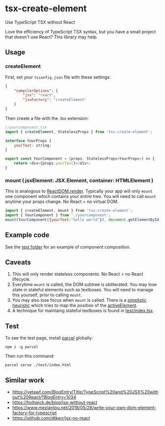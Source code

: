 # tsx-create-element
Use TypeScript TSX without React

Love the efficiency of TypeScript TSX syntax, but you have a small project that doesn't use React? This library may help.

## Usage

### createElement
First, set your `tsconfig.json` file with these settings:
```json
{
    "compilerOptions": {
        "jsx": "react",
        "jsxFactory": "createElement"
    }
}
```

Then create a file with the .tsx extension:
```js
//yourcomponent.tsx
import { createElement, StatelessProps } from 'tsx-create-element';

interface YourProps {
    yourText: string;
}

export const YourComponent = (props: StatelessProps<YourProps>) => {
    return <div>{props.yourText}</div>;
}
```

### mount ( jsxElement: JSX.Element, container: HTMLElement )
This is analogous to [ReactDOM.render](https://reactjs.org/docs/react-dom.html#render). Typically your app will only `mount` one component which contains your entire tree. You will need to call `mount` anytime your props change. No React = no virtual DOM.

```js
import { createElement, mount } from 'tsx-create-element';
import { YourComponent } from './yourcomponent';
mount(YourComponent({yourText:"hello world"}), document.getElementById('your-div-ID'));
```

## Example code
See the [test folder](https://github.com/danmarshall/tsx-create-element/tree/master/test) for an example of component composition.

## Caveats
1. This will only render stateless components. No React = no React lifecycle.
1. Everytime `mount` is called, the DOM subtree is obliterated. You may lose state in stateful elements such as textboxes. You will need to manage this yourself, prior to calling `mount`.
1. You may also lose focus when `mount` is called. There is a [simplistic heuristic](https://github.com/danmarshall/tsx-create-element/blob/master/src/index.ts#L119) which tries to map the position of the [activeElement](https://developer.mozilla.org/en-US/docs/Web/API/DocumentOrShadowRoot/activeElement).
1. A technique for maintaing stateful textboxes is found in [test/index.tsx](https://github.com/danmarshall/tsx-create-element/blob/master/test/index.tsx).

## Test
To see the test page, install [parcel](https://www.npmjs.com/package/parcel) globally:

```
npm i -g parcel
```

Then run this command:

```
parcel serve ./test/index.html
```

## Similar work
* https://yetawf.com/BlogEntry/Title/TypeScript%20and%20JSX%20without%20React/?BlogEntry=1034
* https://holtwick.de/blog/jsx-without-react
* https://www.meziantou.net/2018/05/28/write-your-own-dom-element-factory-for-typescript
* https://github.com/dtkerr/jsx-no-react
